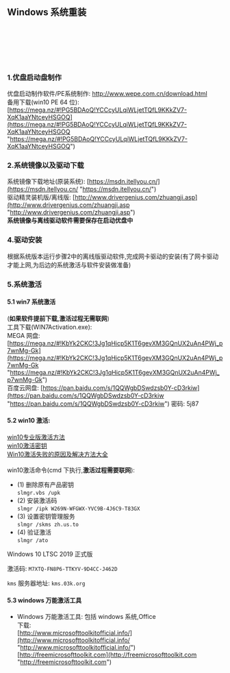 ## Windows 系统重装    


​    
​    
​    
​    
​    
### 1.优盘启动盘制作  

优盘启动制作软件/PE系统制作: http://www.wepe.com.cn/download.html  
备用下载(win10 PE 64 位): [https://mega.nz/#!PG5BDAoQ!YCCcyULqiWLjetTQfL9KKkZV7-XqK1aaYNtceyHSGOQ](https://mega.nz/#!PG5BDAoQ!YCCcyULqiWLjetTQfL9KKkZV7-XqK1aaYNtceyHSGOQ "https://mega.nz/#!PG5BDAoQ!YCCcyULqiWLjetTQfL9KKkZV7-XqK1aaYNtceyHSGOQ")  

 

### 2.系统镜像以及驱动下载

系统镜像下载地址(原装系统): [https://msdn.itellyou.cn/](https://msdn.itellyou.cn/ "https://msdn.itellyou.cn/")  
驱动精灵装机版/离线版: [http://www.drivergenius.com/zhuangji.asp](http://www.drivergenius.com/zhuangji.asp "http://www.drivergenius.com/zhuangji.asp")  
**系统镜像与离线驱动软件需要保存在启动优盘中**  



### 4.驱动安装

根据系统版本运行步骤2中的离线版驱动软件,完成网卡驱动的安装(有了网卡驱动才能上网,为后边的系统激活与软件安装做准备)    



### 5.系统激活

#### 5.1 win7 系统激活

(**如果软件提前下载,激活过程无需联网**)  
工具下载(WIN7Activation.exe):  
MEGA 网盘: [https://mega.nz/#!KbYk2CKC!3Jg1qHicp5K1T6gevXM3GQnUX2uAn4PWj_p7wnMg-Gk](https://mega.nz/#!KbYk2CKC!3Jg1qHicp5K1T6gevXM3GQnUX2uAn4PWj_p7wnMg-Gk "https://mega.nz/#!KbYk2CKC!3Jg1qHicp5K1T6gevXM3GQnUX2uAn4PWj_p7wnMg-Gk")  
百度云网盘: [https://pan.baidu.com/s/1QQWgbDSwdzsb0Y-cD3rkiw](https://pan.baidu.com/s/1QQWgbDSwdzsb0Y-cD3rkiw "https://pan.baidu.com/s/1QQWgbDSwdzsb0Y-cD3rkiw") 密码: 5j87  

#### 5.2 win10 激活:

[win10专业版激活方法](https://blog.csdn.net/AinUser/article/details/79247841 "https://blog.csdn.net/AinUser/article/details/79247841")  
[win10激活密钥](https://blog.csdn.net/timo1160139211/article/details/79308755 "https://blog.csdn.net/timo1160139211/article/details/79308755")  
[Win10激活失败的原因及解决方法大全](http://www.w10zj.com/Win10xy/Win10xf_1381.html "http://www.w10zj.com/Win10xy/Win10xf_1381.html")  
​    
win10激活命令(cmd 下执行,**激活过程需要联网**):  

- (1) 删除原有产品密钥  
  `slmgr.vbs /upk`  
- (2) 安装激活码  
  `slmgr /ipk W269N-WFGWX-YVC9B-4J6C9-T83GX`  
- (3) 设置密钥管理服务  
  `slmgr /skms zh.us.to`  
- (4) 验证激活  
  `slmgr /ato`  

 Windows 10 LTSC 2019 正式版  

激活码: `M7XTQ-FN8P6-TTKYV-9D4CC-J462D`  

`kms` 服务器地址:  `kms.03k.org`  ​  

#### 5.3 windows 万能激活工具

- Windows 万能激活工具: 包括 windows 系统,Office  
  下载:  
  [http://www.microsofttoolkitofficial.info/](http://www.microsofttoolkitofficial.info/ "http://www.microsofttoolkitofficial.info/")  
  [http://freemicrosofttoolkit.com](http://freemicrosofttoolkit.com "http://freemicrosofttoolkit.com")  



